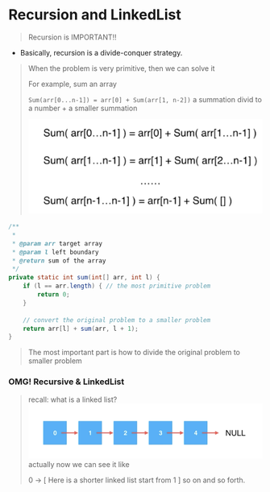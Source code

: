 # Recursion and LinkedList
> Recursion is IMPORTANT!!

- Basically, recursion is a divide-conquer strategy.
> When the problem is very primitive, then we can solve it
> 
> For example, sum an array 
>
> `Sum(arr[0...n-1]) = arr[0] + Sum(arr[1, n-2])` a summation divid to a number + a smaller summation 
>
> ![recursive-arr-sum](./img/recursive-arr-sum.png)
```java
/**
 *
 * @param arr target array
 * @param l left boundary
 * @return sum of the array
 */
private static int sum(int[] arr, int l) {
    if (l == arr.length) { // the most primitive problem
        return 0;
    }
    
    // convert the original problem to a smaller problem
    return arr[l] + sum(arr, l + 1); 
}
```
> The most important part is how to divide the original problem to smaller problem

### OMG! Recursive & LinkedList
> recall: what is a linked list?
>  ![recall-linked-list](./img/recall-linked-list.png)
> actually now we can see it like
>
> 0 -> [ Here is a shorter linked list start from 1 ] so on and so forth.
 